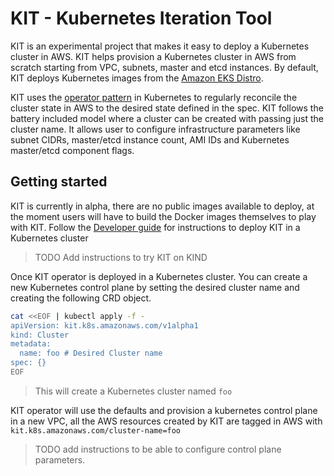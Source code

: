 # KIT - Kubernetes Iteration Tool

KIT is an experimental project that makes it easy to deploy a Kubernetes cluster in AWS.
KIT helps provision a Kubernetes cluster in AWS from scratch starting from VPC, subnets, master and etcd instances. By default, KIT deploys Kubernetes images from the [Amazon EKS Distro](https://distro.eks.amazonaws.com/).

KIT uses the [operator pattern](https://kubernetes.io/docs/concepts/extend-kubernetes/operator/) in Kubernetes to regularly reconcile the cluster state in AWS to the desired state defined in the spec. KIT follows the battery included model where a cluster can be created with passing just the cluster name. It allows user to configure infrastructure parameters like subnet CIDRs, master/etcd instance count, AMI IDs and Kubernetes master/etcd component flags.

## Getting started

KIT is currently in alpha, there are no public images available to deploy, at the moment users will have to build the Docker images themselves to play with KIT. Follow the [Developer guide](docs/DEVELOPER_GUIDE.md) for instructions to deploy KIT in a Kubernetes cluster
> TODO Add instructions to try KIT on KIND

Once KIT operator is deployed in a Kubernetes cluster. You can create a new Kubernetes control plane by setting the desired cluster name and creating the following CRD object.

```bash
cat <<EOF | kubectl apply -f -
apiVersion: kit.k8s.amazonaws.com/v1alpha1
kind: Cluster
metadata:
  name: foo # Desired Cluster name
spec: {}
EOF
```

> This will create a Kubernetes cluster named `foo`

KIT operator will use the defaults and provision a kubernetes control plane in a new VPC, all the AWS resources created by KIT are tagged in AWS with `kit.k8s.amazonaws.com/cluster-name=foo`

> TODO add instructions to be able to configure control plane parameters.